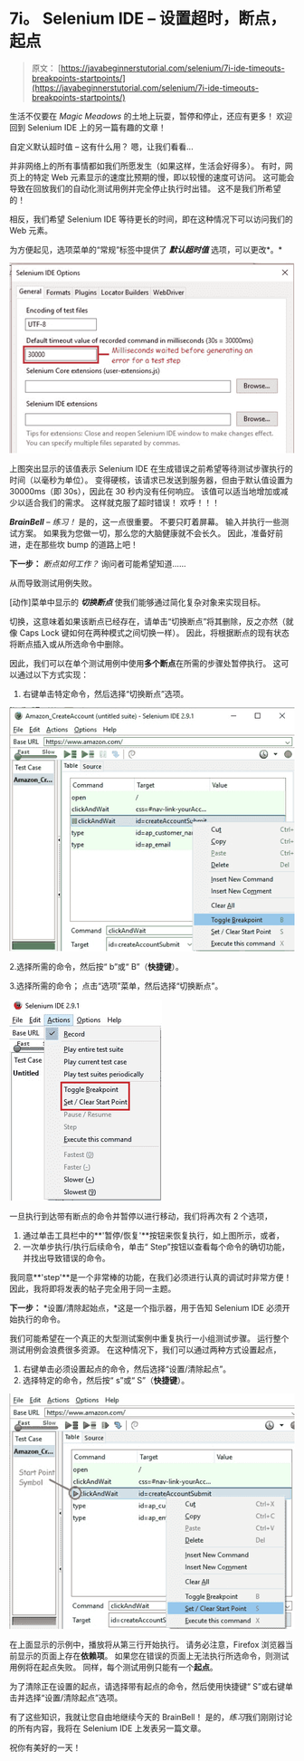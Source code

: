 # 7i。 Selenium IDE – 设置超时，断点，起点

> 原文： [https://javabeginnerstutorial.com/selenium/7i-ide-timeouts-breakpoints-startpoints/](https://javabeginnerstutorial.com/selenium/7i-ide-timeouts-breakpoints-startpoints/)

生活不仅要在 *Magic Meadows* 的土地上玩耍，暂停和停止，还应有更多！ 欢迎回到 Selenium IDE 上的另一篇有趣的文章！

自定义默认超时值 – 这有什么用？ 嗯，让我们看看...

并非网络上的所有事情都如我们所愿发生（如果这样，生活会好得多）。 有时，网页上的特定 Web 元素显示的速度比预期的慢，即以较慢的速度可访问。 这可能会导致在回放我们的自动化测试用例并完全停止执行时出错。 这不是我们所希望的！

相反，我们希望 Selenium IDE 等待更长的时间，即在这种情况下可以访问我们的 Web 元素。

为方便起见，选项菜单的“常规”标签中提供了 ***默认超时值*** 选项，可以更改*。*

![Setting Timeout](img/cc07d3087490680756fd8d25f4f68616.png)

上图突出显示的该值表示 Selenium IDE 在生成错误之前希望等待测试步骤执行的时间（以毫秒为单位）。 变得硬核，该请求已发送到服务器，但由于默认值设置为 30000ms（即 30s），因此在 30 秒内没有任何响应。 该值可以适当地增加或减少以适合我们的需求。 这样就克服了超时错误！ 欢呼！！！

***BrainBell*** *– 练习！* 是的，这一点很重要。 不要只盯着屏幕。 输入并执行一些测试方案。 如果我为您做一切，那么您的大脑健康就不会长久。 因此，准备好前进，走在那些坎 bump 的道路上吧！

**下一步：** *断点如何工作？* 询问者可能希望知道……

从而导致测试用例失败。

[动作]菜单中显示的 ***切换断点*** 使我们能够通过简化复杂对象来实现目标。

切换，这意味着如果该断点已经存在，请单击“切换断点”将其删除，反之亦然（就像 Caps Lock 键如何在两种模式之间切换一样）。 因此，将根据断点的现有状态将断点插入或从所选命令中删除。

因此，我们可以在单个测试用例中使用**多个断点**在所需的步骤处暂停执行。 这可以通过以下方式实现：

1.  右键单击特定命令，然后选择“切换断点”选项。

![Toggle Breakpoint](img/4938550157243dc36f7954f0321a1f93.png)

2.选择所需的命令，然后按“ b”或“ B”（**快捷键**）。

3.选择所需的命令； 点击“选项”菜单，然后选择“切换断点”。

![Break Point and Start Point](img/941853dc42b57f12f3cf55909621bc89.png)

一旦执行到达带有断点的命令并暂停以进行移动，我们将再次有 2 个选项，

1.  通过单击工具栏中的**'暂停/恢复'**按钮来恢复执行，如上图所示，或者，
2.  一次单步执行/执行后续命令，单击“ Step”按钮以查看每个命令的确切功能，并找出导致错误的命令。

我同意**'step'**是一个非常棒的功能，在我们必须进行认真的调试时非常方便！ 因此，我将即将发表的帖子完全用于同一主题。

**下一步：** *设置/清除起始点，*这是一个指示器，用于告知 Selenium IDE 必须开始执行的命令。

我们可能希望在一个真正的大型测试案例中重复执行一小组测试步骤。 运行整个测试用例会浪费很多资源。 在这种情况下，我们可以通过两种方式设置起点，

1.  右键单击必须设置起点的命令，然后选择“设置/清除起点”。
2.  选择特定的命令，然后按“ s”或“ S”（**快捷键**）。

![Start Point](img/f1ec292c13010ce47bc388db92ef2e69.png)

在上面显示的示例中，播放将从第三行开始执行。 请务必注意，Firefox 浏览器当前显示的页面上存在**依赖项**。 如果您在错误的页面上无法执行所选命令，则测试用例将在起点失败。 同样，每个测试用例只能有一个**起点**。

为了清除正在设置的起点，请选择带有起点的命令，然后使用快捷键“ S”或右键单击并选择“设置/清除起点”选项。

有了这些知识，我就让您自由地继续今天的 BrainBell！ 是的，*练习*我们刚刚讨论的所有内容，我将在 Selenium IDE 上发表另一篇文章。

祝你有美好的一天！


